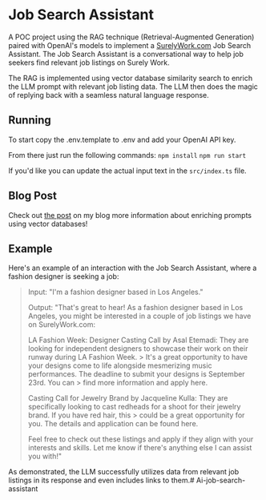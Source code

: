 # Job Search Assistant

A POC project using the RAG technique (Retrieval-Augmented Generation) paired with OpenAI's models to 
implement a [SurelyWork.com](https://surelywork.com/) Job Search Assistant. The Job Search Assistant is a conversational way
to help job seekers find relevant job listings on Surely Work.

The RAG is implemented using vector database similarity search to enrich the LLM prompt with relevant job listing data. The LLM then does the magic of replying back with a seamless natural language response.

## Running

To start copy the .env.template to .env and add your OpenAI API key.


From there just run the following commands:
`npm install`
`npm run start`

If you'd like you can update the actual input text in the `src/index.ts` file.

## Blog Post

Check out [the post](https://www.ericventor.com/posts/leveraging-vector-stores-for-LLM-prompts) on my blog more information about enriching prompts
using vector databases!

## Example

Here's an example of an interaction with the Job Search Assistant, where a fashion designer is seeking a job:

> Input: "I'm a fashion designer based in Los Angeles."
> 
> Output:
> "That's great to hear! As a fashion designer based in Los Angeles, you might be interested in a couple of job listings we have on SurelyWork.com:
> 
> LA Fashion Week: Designer Casting Call by Asal Etemadi: They are looking for independent designers to showcase their work on their runway during LA Fashion Week. > It's a great opportunity to have your designs come to life alongside mesmerizing music performances. The deadline to submit your designs is September 23rd. You can > find more information and apply here.
> 
> Casting Call for Jewelry Brand by Jacqueline Kulla: They are specifically looking to cast redheads for a shoot for their jewelry brand. If you have red hair, this > could be a great opportunity for you. The details and application can be found here.
> 
> Feel free to check out these listings and apply if they align with your interests and skills. Let me know if there's anything else I can assist you with!"

As demonstrated, the LLM successfully utilizes data from relevant job listings in its response and even includes links to them.# Ai-job-search-assistant
